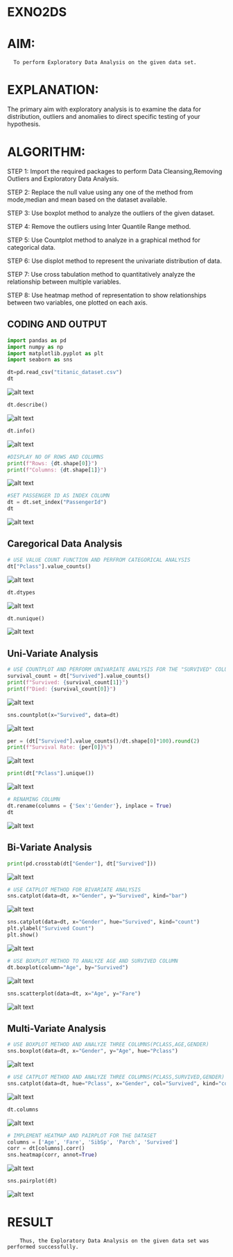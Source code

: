 # EXNO2DS
# AIM:
      To perform Exploratory Data Analysis on the given data set.
      
# EXPLANATION:
  The primary aim with exploratory analysis is to examine the data for distribution, outliers and anomalies to direct specific testing of your hypothesis.
  
# ALGORITHM:
STEP 1: Import the required packages to perform Data Cleansing,Removing Outliers and Exploratory Data Analysis.

STEP 2: Replace the null value using any one of the method from mode,median and mean based on the dataset available.

STEP 3: Use boxplot method to analyze the outliers of the given dataset.

STEP 4: Remove the outliers using Inter Quantile Range method.

STEP 5: Use Countplot method to analyze in a graphical method for categorical data.

STEP 6: Use displot method to represent the univariate distribution of data.

STEP 7: Use cross tabulation method to quantitatively analyze the relationship between multiple variables.

STEP 8: Use heatmap method of representation to show relationships between two variables, one plotted on each axis.

## CODING AND OUTPUT
        
```python
import pandas as pd
import numpy as np
import matplotlib.pyplot as plt
import seaborn as sns
```

```python
dt=pd.read_csv("titanic_dataset.csv")
dt
```
![alt text](image.png)  

```python
dt.describe()
```
![alt text](image-1.png)  

```python
dt.info()
```
![alt text](image-2.png)  

```python
#DISPLAY NO OF ROWS AND COLUMNS
print(f"Rows: {dt.shape[0]}")
print(f"Columns: {dt.shape[1]}")
```
![alt text](image-3.png)  

```python
#SET PASSENGER ID AS INDEX COLUMN
dt = dt.set_index("PassengerId")
dt
```
![alt text](image-4.png)  

## Caregorical Data Analysis

```python
# USE VALUE COUNT FUNCTION AND PERFROM CATEGORICAL ANALYSIS
dt["Pclass"].value_counts()
```
![alt text](image-5.png)  

```python
dt.dtypes
```
![alt text](image-6.png)  

```python
dt.nunique()
```
![alt text](image-7.png)  

## Uni-Variate Analysis

```python
# USE COUNTPLOT AND PERFORM UNIVARIATE ANALYSIS FOR THE "SURVIVED" COLUMN IN TITANIC DATASET
survival_count = dt["Survived"].value_counts()
print(f"Survived: {survival_count[1]}")
print(f"Died: {survival_count[0]}")
```
![alt text](image-8.png)

```python
sns.countplot(x="Survived", data=dt)
```
![alt text](image-9.png)  

```python
per = (dt["Survived"].value_counts()/dt.shape[0]*100).round(2)
print(f"Survival Rate: {per[0]}%")
```
![alt text](image-10.png)  

```python
print(dt["Pclass"].unique())
```
![alt text](image-11.png)  

```python
# RENAMING COLUMN
dt.rename(columns = {'Sex':'Gender'}, inplace = True)
dt
```
![alt text](image-12.png)  

## Bi-Variate Analysis  

```python
print(pd.crosstab(dt["Gender"], dt["Survived"]))
```
![alt text](image-13.png)  

```python
# USE CATPLOT METHOD FOR BIVARIATE ANALYSIS
sns.catplot(data=dt, x="Gender", y="Survived", kind="bar")
```
![alt text](image-14.png)  

```python
sns.catplot(data=dt, x="Gender", hue="Survived", kind="count")
plt.ylabel("Survived Count")
plt.show()
```
![alt text](image-15.png)  

```python
# USE BOXPLOT METHOD TO ANALYZE AGE AND SURVIVED COLUMN
dt.boxplot(column="Age", by="Survived")
```
![alt text](image-16.png)  

```python
sns.scatterplot(data=dt, x="Age", y="Fare")
```
![alt text](image-17.png)  


## Multi-Variate Analysis  


```python
# USE BOXPLOT METHOD AND ANALYZE THREE COLUMNS(PCLASS,AGE,GENDER)
sns.boxplot(data=dt, x="Gender", y="Age", hue="Pclass")
```
![alt text](image-18.png)  

```python
# USE CATPLOT METHOD AND ANALYZE THREE COLUMNS(PCLASS,SURVIVED,GENDER)
sns.catplot(data=dt, hue="Pclass", x="Gender", col="Survived", kind="count")
```
![alt text](image-19.png)  

```python
dt.columns
```
![alt text](image-20.png)  

```python
# IMPLEMENT HEATMAP AND PAIRPLOT FOR THE DATASET
columns = ['Age', 'Fare', 'SibSp', 'Parch', 'Survived']
corr = dt[columns].corr()
sns.heatmap(corr, annot=True)
```
![alt text](image-21.png)  

```python
sns.pairplot(dt)
```
![alt text](image-22.png)  

# RESULT
        Thus, the Exploratory Data Analysis on the given data set was performed successfully.



